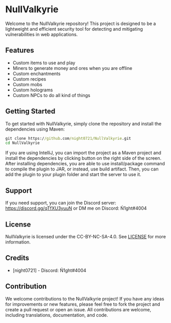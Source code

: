 # NullValkyrie

Welcome to the NullValkyrie repository! This project is designed to be a lightweight and efficient security tool for detecting and mitigating vulnerabilities in web applications.

## Features

- Custom items to use and play
- Miners to generate money and ores when you are offline
- Custom enchantments
- Custom recipes
- Custom mobs
- Custom holograms
- Custom NPCs to do all kind of things

## Getting Started

To get started with NullValkyrie, simply clone the repository and install the dependencies using Maven:

```cmd
git clone https://github.com/night0721/NullValkyrie.git
cd NullValkyrie
```
If you are using IntelliJ, you can import the project as a Maven project and install the dependencies by clicking button on the right side of the screen.
After installing dependencies, you are able to use install/package command to compile the plugin to JAR, or instead, use build artifact.
Then, you can add the plugin to your plugin folder and start the server to use it.

## Support

If you need support, you can join the Discord server: https://discord.gg/qTfXU3yuuN or DM me on Discord: Ń1ght#4004

## License

NullValkyrie is licensed under the CC-BY-NC-SA-4.0. See [LICENSE](https://github.com/night0721/NullValkyrie/blob/master/LICENSE) for more information.

## Credits

- [night0721] - Discord: Ń1ght#4004

## Contribution

We welcome contributions to the NullValkyrie project! If you have any ideas for improvements or new features, please feel free to fork the project and create a pull request or open an issue.
All contributions are welcome, including translations, documentation, and code.